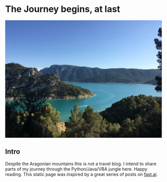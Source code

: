 # The Journey begins, at last

![journey](images/aragonian_mountains.JPG)

## Intro

Despite the Aragonian mountains this is not a travel blog.  I intend to share parts of my journey through the Python/Java/VBA jungle here. Happy reading. This static page was inspired by a great series of posts on [fast.ai](https://www.fast.ai/2020/01/20/blog_overview/ "go to fast.ai blogpost").
